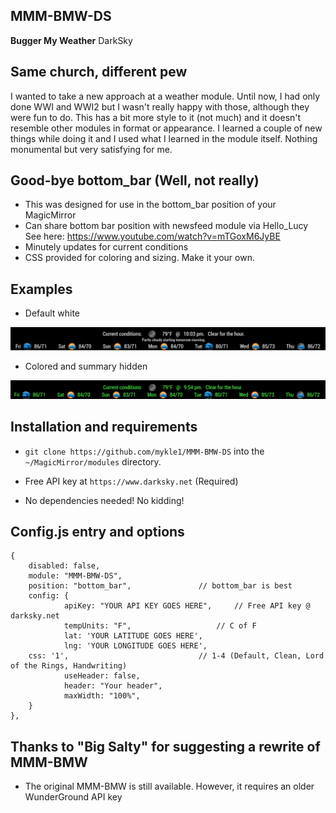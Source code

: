 ## MMM-BMW-DS

**Bugger My Weather** DarkSky

## Same church, different pew

I wanted to take a new approach at a weather module. Until now, I had only done WWI and WWI2 but I
wasn't really happy with those, although they were fun to do. This has a bit more style to it (not much)
and it doesn't resemble other modules in format or appearance. I learned a couple of new things while
doing it and I used what I learned in the module itself. Nothing monumental but very satisfying for me.

## Good-bye bottom_bar (Well, not really)

* This was designed for use in the bottom_bar position of your MagicMirror
* Can share bottom bar position with newsfeed module via Hello_Lucy
See here: https://www.youtube.com/watch?v=mTGoxM6JyBE
* Minutely updates for current conditions
* CSS provided for coloring and sizing. Make it your own.

## Examples

* Default white

![](images/1.png)

* Colored and summary hidden

![](images/2.png)

## Installation and requirements

* `git clone https://github.com/mykle1/MMM-BMW-DS` into the `~/MagicMirror/modules` directory.

* Free API key at `https://www.darksky.net` (Required)

* No dependencies needed! No kidding!

## Config.js entry and options

    {
		disabled: false,
		module: "MMM-BMW-DS",
		position: "bottom_bar",               // bottom_bar is best
		config: {
                apiKey: "YOUR API KEY GOES HERE",     // Free API key @ darksky.net
                tempUnits: "F",		              // C of F
                lat: 'YOUR LATITUDE GOES HERE', 
                lng: 'YOUR LONGITUDE GOES HERE',
		css: '1',                             // 1-4 (Default, Clean, Lord of the Rings, Handwriting)
                useHeader: false,               
                header: "Your header",
                maxWidth: "100%",
		}
	},
	


## Thanks to "Big Salty" for suggesting a rewrite of MMM-BMW

* The original MMM-BMW is still available. However, it requires an older WunderGround API key




